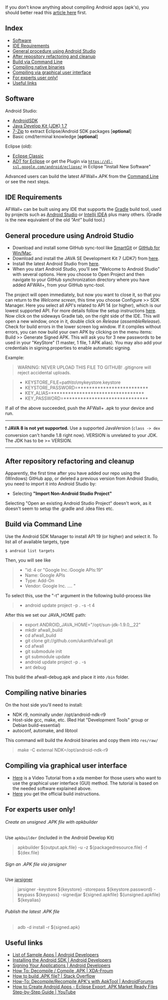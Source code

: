 If you don't know anything about compiling Android apps (apk's), you should better read this [article here](http://www.vogella.com/articles/Android/article.html) first.

Index
-----

* [Software](#software)
* [IDE Requirements](#ide-requirements)
* [General procedure using Android Studio](#general-procedure-using-android-studio)
* [After repository refactoring and cleanup](after-repository-refactoring-and-cleanup)
* [Build via Command Line](#build-via-command-line)
* [Compiling native binaries](#compiling-native-binaries)
* [Compiling via graphical user interface](#compiling-via-graphical-user-interface)
* [For experts user only!](#for-experts-user-only!)
* [Useful links](#useful-links)

Software
--------

Android Studio:
* [AndroidSDK](http://developer.android.com/sdk/index.html)
* [Java Develop Kit (JDK) 1.7](http://java.sun.com/javase/downloads/index.jsp)
* [7-Zip](http://7-zip.org/) to extract Eclipse/Android SDK packages [**optional**]
* Basic cmd/terminal knowledge [**optional**]

Eclipse (old):
* [Eclipse Classic](http://www.eclipse.org/downloads/)
* [ADT for Eclipse](http://developer.android.com/sdk/installing/installing-adt.html) or get the Plugin via <code>https://dl-ssl.google.com/android/eclipse/</code> in Eclipse "Install New Software"


Advanced users can build the latest AFWall+.APK from the [Command Line](https://developer.android.com/tools/building/building-cmdline.html) or see the next steps.

IDE Requirements
----------------------

AFWall+ can be built using any IDE that supports the [Gradle](https://www.gradle.org/) build tool, used by projects such as [Android Studio](http://developer.android.com/sdk/installing/studio.html) or [Intellij IDEA](http://www.jetbrains.com/idea/) plus many others. (Gradle is the new equivalent of the old _"Ant"_ build tool.)


General procedure using Android Studio
----------------------

* Download and install some GitHub sync-tool like [SmartGit](http://www.syntevo.com/smartgit/) or [GitHub for Win/Mac](https://github.com/).
* Download and install the JAVA SE Development Kit 7 (JDK7) from [here](http://www.oracle.com/technetwork/java/javase/downloads/jdk7-downloads-1880260.html).
* Install the latest Android Studio from [here](http://developer.android.com/sdk/installing/studio.html).
* When you start Android Studio, you'll see "Welcome to Android Studio" with several options. Here you choose to Open Project and then navigate to your GitHub synchronization directory where you have added AFWAll+, from your GitHub sync-tool.

The project will open immediately, but now you want to close it, so that you can return to the _Welcome screen_, this time you choose Configure >> SDK Manager. Here you select all API's related to API 14 (or higher), which is our lowest supported API.
For more details follow the setup instructions [here](http://developer.android.com/sdk/installing/index.html?pkg=studio).
Now click on the sideways Gradle tab, on the right side of the IDE. This will open a new window, once in it, double click on _Release_ (_assembleRelease_). Check for build errors in the lower screen log window.
If it compiles without errors, you can now build your own APK by clicking on the menu items: Build >> Generate Signed APK. This will ask you for 3 new passwords to be used in your "KeyStore" (1 master, 1 file, 1 APK alias). You may also add your credentials in signing.properties to enable automatic signing.

Example:

> WARNING: NEVER UPLOAD THIS FILE TO GITHUB!
> .gitignore will reject accidental uploads.
 
> * KEYSTORE_FILE=path\\to\\mykeystore.keystore
> * KEYSTORE_PASSWORD=*************************
> * KEY_ALIAS=*********************************
> * KEY_PASSWORD=******************************

If all of the above succeeded, push the AFWall+ .apk to your device and run.

---

:exclamation: **JAVA 8 is not yet supported.** Use a supported JavaVersion (`class -> dex` conversion can't handle 1.8 right now). VERSION is unrelated to your JDK. The JDK has to be >= VERSION.

---

After repository refactoring and cleanup
----------------------

Apparently, the first time after you have added our repo using the (Windows) GitHub app, or deleted a previous version from Android Studio, you need to import it into Android Studio by:

* Selecting **"Import Non-Android Studio Project"**

Selecting "Open an existing Android Studio Project" doesn't work, as it doesn't seem to setup the .gradle and .idea files etc.

Build via Command Line 
----------------------

Use the Android SDK Manager to install API 19 (or higher) and select it.
To list all of available targets, type

```
$ android list targets
```

Then, you will see like

> * "id: 4 or "Google Inc.:Google APIs:19"
> * Name: Google APIs
> * Type: Add-On
> * Vendor: Google Inc. .... "

To select this, use the "-t" argument in the following build-process like
> * android update project -p . -s -t 4

After this we set our JAVA_HOME path:

> * export ANDROID_JAVA_HOME="/opt/sun-jdk-1.9.0__22" 
> * mkdir afwall_build
> * cd afwall_build
> * git clone git://github.com/ukanth/afwall.git 
> * cd afwall
> * git submodule init
> * git submodule update
> * android update project -p . -s
> * ant debug

This build the afwall-debug.apk and place it into <code>/bin</code> folder.

Compiling native binaries
-------------------------

On the host side you'll need to install:

* NDK r9, nominally under /opt/android-ndk-r9
* Host-side gcc, make, etc. (Red Hat "Development Tools" group or Debian build-essential)
* autoconf, automake, and libtool

This command will build the Android binaries and copy them into <code>res/raw/</code>

> make -C external NDK=/opt/android-ndk-r9

Compiling via graphical user interface
--------------------------------------

* [Here](https://www.xda-developers.com/xda-tv-2/how-to-build-an-android-app-part-1-setting-up-eclipse-and-android-sdk-xda-tv/) is a Video Tutorial from a xda member for those users who want to use the graphical user interface (GUI) method. 
The tutorial is based on the needed software explained above. 
* [Here](https://developer.android.com/training/basics/firstapp/index.html) you get the official build instructions.

For experts user only!
----------------------

######  Create an unsigned .APK file with apkbuilder
Use <code>apkbuilder</code> (included in the Android Develop Kit)

> apkbuilder  ${output.apk.file} -u -z  ${packagedresource.file} -f  ${dex.file}


######  Sign an .APK file via jarsigner
Use [jarsigner](http://docs.oracle.com/javase/6/docs/technotes/tools/windows/jarsigner.html)

> jarsigner  -keystore ${keystore} -storepass  ${keystore.password} -keypass ${keypass} -signedjar ${signed.apkfile} ${unsigned.apkfile} ${keyalias}


######  Publish the latest .APK file
> adb -d install -r ${signed.apk}

Useful links
------------

* [List of Sample Apps | Android Developers](http://developer.android.com/intl/zh-CN/resources/samples/index.html)
* [Installing the Android SDK | Android Developers](https://developer.android.com/sdk/installing/index.html)
* [Signing Your Applications | Android Developers](http://developer.android.com/tools/publishing/app-signing.html#signapp)
* [How To: Decompile / Compile .APK | XDA-Froum](http://forum.xda-developers.com/showthread.php?t=707189)
* [How to build .APK file? | Stack Overflow](http://stackoverflow.com/questions/4600891/how-to-build-apk-file)
* [How-To: Decompile/Recompile APK's with ApkTool | AndroidForums](http://androidforums.com/esteem-all-things-root/520917-guide-how-properly-decompile-recompile-apks-apktool.html)
* [How to Create Android Apps - Eclipse Export .APK Market Ready Files Step-by-Step Guide | YouTube](http://www.youtube.com/watch?v=DvBI16jv7xs)